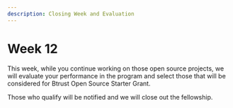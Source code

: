```yaml
---
description: Closing Week and Evaluation
---
```


# Week 12

This week, while you continue working on those open source projects, we will evaluate your performance in the program and select those that will be considered for Btrust Open Source Starter Grant.&#x20;

Those who qualify will be notified and we will close out the fellowship.
